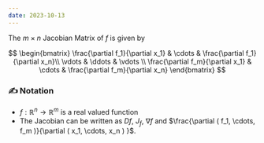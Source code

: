 ```yaml
---
date: 2023-10-13
---
```

The $m \times n$ Jacobian Matrix of $f$ is given by

$$
\begin{bmatrix}
\frac{\partial f_1}{\partial x_1} & \cdots & \frac{\partial f_1}{\partial x_n}\\
\vdots & \ddots & \vdots \\
\frac{\partial f_m}{\partial x_1} & \cdots & \frac{\partial f_m}{\partial x_n}
\end{bmatrix}
$$
### ✍️ Notation
- $f: \mathbb{R}^n \rightarrow \mathbb{R}^m$ is a real valued function
- The Jacobian can be written as $Df$, $J_f$, $\nabla f$ and $\frac{\partial ( f_1, \cdots, f_m )}{\partial ( x_1, \cdots, x_n ) }$.